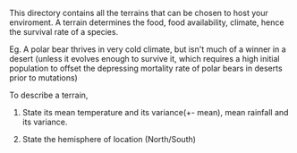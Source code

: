 This directory contains all the terrains that can be chosen to host your enviroment. 
A terrain determines the food, food availability, climate, hence the survival rate of a species.

Eg. A polar bear thrives in very cold climate, but isn't much of a winner in a desert (unless it evolves enough to survive it, which requires a high initial population to offset the depressing mortality rate of polar bears in deserts prior to mutations)

To describe a terrain,

1. State its mean temperature and its variance(+- mean), mean rainfall and its variance.   

2. State the hemisphere of location (North/South)